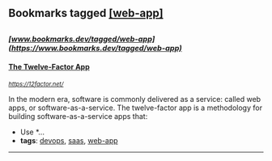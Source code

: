 ## Bookmarks tagged [[web-app]](https://www.bookmarks.dev?q=[web-app])

_<sup><sup>[www.bookmarks.dev/tagged/web-app](https://www.bookmarks.dev/tagged/web-app)</sup></sup>_
---
#### [The Twelve-Factor App ](https://12factor.net/)
_<sup>https://12factor.net/</sup>_

In the modern era, software is commonly delivered as a service: called web apps, or software-as-a-service. The twelve-factor app is a methodology for building software-as-a-service apps that:

* Use *...
* **tags**: [devops](../tagged/devops.md), [saas](../tagged/saas.md), [web-app](../tagged/web-app.md)
---
